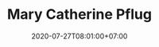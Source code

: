 ---
title     : "Mary Catherine Pflug"
thumbnail : "mary-catherine-pflug"
address   : "https://mcpflug.com"
sitemap   : false
date      : 2020-07-27T08:01:00+07:00
---